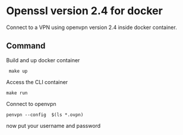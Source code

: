 # Openssl version 2.4 for docker

Connect to a VPN using openvpn version 2.4 inside docker container.

## Command 

Build  and up docker container 

``` make up```

Access the CLI container

```make run```

Connect to openvpn

``` penvpn --config  $(ls *.ovpn) ```

now put your username and password

